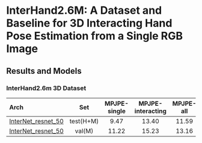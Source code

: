 # InterHand2.6M: A Dataset and Baseline for 3D Interacting Hand Pose Estimation from a Single RGB Image

## Results and Models

### InterHand2.6m 3D Dataset

| Arch                             |    Set    | MPJPE-single | MPJPE-interacting | MPJPE-all | MRRPE | APh  |               ckpt               |               log               |               Details and Download                |
| :------------------------------- | :-------: | :----------: | :---------------: | :-------: | :---: | :--: | :------------------------------: | :-----------------------------: | :-----------------------------------------------: |
| [InterNet_resnet_50](/configs/hand/3d_kpt_sview_rgb_img/internet/interhand3d/res50_interhand3d_all_256x256.py) | test(H+M) |     9.47     |       13.40       |   11.59   | 29.28 | 0.99 | [ckpt](https://download.openmmlab.com/mmpose/hand3d/internet/res50_intehand3dv1.0_all_256x256-42b7f2ac_20210702.pth) | [log](https://download.openmmlab.com/mmpose/hand3d/internet/res50_intehand3dv1.0_all_256x256_20210702.log.json) | [internet_interhand3d.md](interhand3d/internet_interhand3d.md) |
| [InterNet_resnet_50](/configs/hand/3d_kpt_sview_rgb_img/internet/interhand3d/res50_interhand3d_all_256x256.py) |  val(M)   |    11.22     |       15.23       |   13.16   | 31.73 | 0.98 | [ckpt](https://download.openmmlab.com/mmpose/hand3d/internet/res50_intehand3dv1.0_all_256x256-42b7f2ac_20210702.pth) | [log](https://download.openmmlab.com/mmpose/hand3d/internet/res50_intehand3dv1.0_all_256x256_20210702.log.json) | [internet_interhand3d.md](interhand3d/internet_interhand3d.md) |
